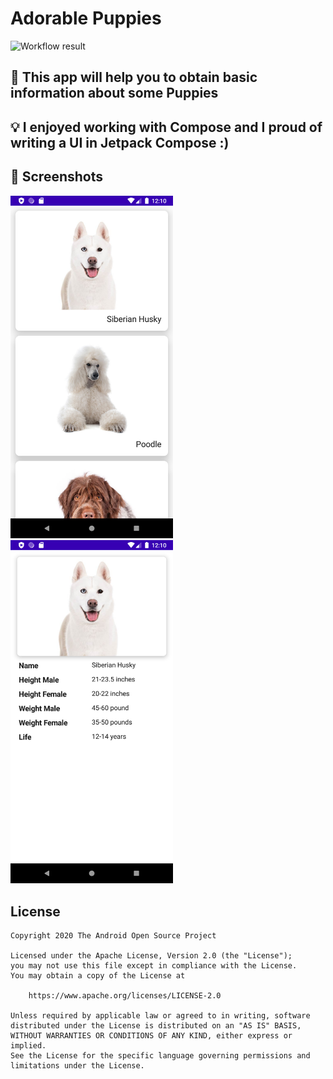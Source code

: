 # Adorable Puppies

<!--- Replace <OWNER> with your Github Username and <REPOSITORY> with the name of your repository. -->
<!--- You can find both of these in the url bar when you open your repository in github. -->
![Workflow result](https://github.com/VaibhavDev111/ComposeChallengeWeek_1/workflows/Check/badge.svg)


## :scroll: This app will help you to obtain basic information about some Puppies
<!--- This app will help you to obtain basic information about some Puppies -->


## :bulb: I enjoyed working with Compose and I proud of writing a UI in Jetpack Compose :)
<!--- Optionally point readers to interesting parts of your submission. -->
<!--- I proud of writing a UI in Jetpack Compose :) -->


## :camera_flash: Screenshots
<!-- You can add more screenshots here if you like -->
<img src="/results/screenshot_1.png" width="260">&emsp;<img src="/results/screenshot_2.png" width="260">

## License
```
Copyright 2020 The Android Open Source Project

Licensed under the Apache License, Version 2.0 (the "License");
you may not use this file except in compliance with the License.
You may obtain a copy of the License at

    https://www.apache.org/licenses/LICENSE-2.0

Unless required by applicable law or agreed to in writing, software
distributed under the License is distributed on an "AS IS" BASIS,
WITHOUT WARRANTIES OR CONDITIONS OF ANY KIND, either express or implied.
See the License for the specific language governing permissions and
limitations under the License.
```
